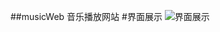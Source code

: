 ##musicWeb
音乐播放网站
#界面展示
![界面展示](https://github.com/labelw/musicWeb/blob/display/display/snipaste20180620_042221.png)
